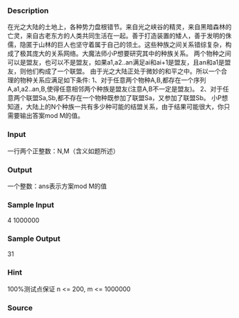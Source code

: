 
### Description
在光之大陆的土地上，各种势力盘根错节。来自光之峡谷的精灵，来自黑暗森林的亡灵，来自古老东方的人类共同生活在一起。善于打造装置的矮人，善于发明的侏儒，隐匿于山林的巨人也坚守着属于自己的领土。这些种族之间关系错综复杂，构成了极其庞大的关系网络。大魔法师小P想要研究其中的种族关系。
两个物种之间可以是盟友，也可以不是盟友，如果a1,a2..an满足ai和ai+1是盟友，且an和a1是盟友，则他们构成了一个联盟。
由于光之大陆正处于微妙的和平之中。所以一个合理的物种关系应满足如下条件:
1、对于任意两个物种A,B,都存在一个序列A,a1,a2..an,B,使得任意相邻两个种族是盟友(注意A,B不一定是盟友)。
2、对于任意两个联盟Sa,Sb,都不存在一个物种既参加了联盟Sa，又参加了联盟Sb。
小P想知道，大陆上的N个种族一共有多少种可能的结盟关系，由于结果可能很大，你只需要输出答案mod M的值。
 
### Input
一行两个正整数：N,M（含义如题所述）
### Output
一个整数：ans表示方案mod M的值
### Sample Input
4 1000000
### Sample Output
31
### Hint
100%测试点保证 n <= 200, m <= 1000000
### Source
